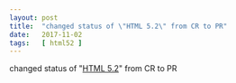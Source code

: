 ```yaml
---
layout: post
title:  "changed status of \"HTML 5.2\" from CR to PR"
date:   2017-11-02
tags:   [ html52 ]
---
```


changed status of "[HTML 5.2](/spec/html52)" from CR to PR

